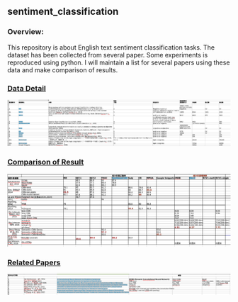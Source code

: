 ## sentiment_classification

### Overview:
This repository is about English text sentiment classification tasks. The dataset has been collected from several paper. Some experiments is reproduced using python. I will maintain a list for several papers using these data and make comparison of results.

### [Data Detail](https://github.com/JDwangmo/sentiment_classification/tree/master/dataset/公开数据集.xlsx)

![Data Detail](https://raw.githubusercontent.com/JDwangmo/sentiment_classification/master/dataset/dataset_detail.png "Data Detail")

### [Comparison of Result](https://github.com/JDwangmo/sentiment_classification/tree/master/dataset/公开数据集.xlsx)

![Comparison of Result](https://raw.githubusercontent.com/JDwangmo/sentiment_classification/master/dataset/comparison_of_result.png "Comparison of Result")

### [Related Papers](https://github.com/JDwangmo/sentiment_classification/tree/master/dataset/公开数据集.xlsx)

![Related Papers](https://raw.githubusercontent.com/JDwangmo/sentiment_classification/master/dataset/related_papers.png "Related Papers")

